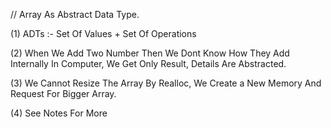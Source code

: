 // Array As Abstract Data Type.

(1) ADTs :- Set Of Values + Set Of Operations

(2) When We Add Two Number Then We Dont Know How They Add Internally In Computer, We Get Only Result, Details Are Abstracted.

(3) We Cannot Resize The Array By Realloc, We Create a New Memory And Request For Bigger Array.

(4) See Notes For More






























